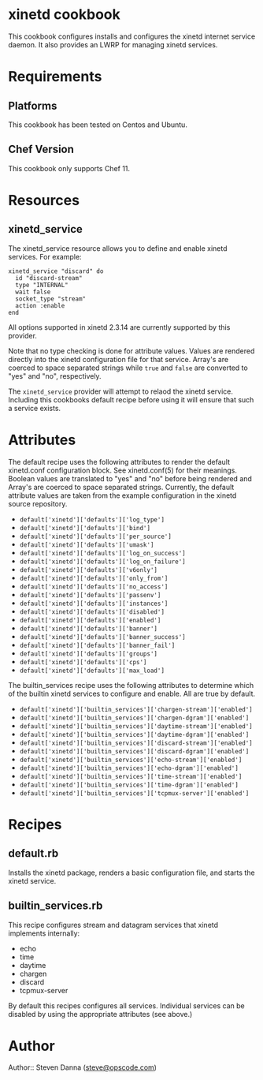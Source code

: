 # xinetd cookbook

This cookbook configures installs and configures the xinetd internet
service daemon.  It also provides an LWRP for managing xinetd services.

# Requirements

## Platforms

This cookbook has been tested on Centos and Ubuntu.

## Chef Version

This cookbook only supports Chef 11.

# Resources

## xinetd_service

The xinetd_service resource allows you to define and enable xinetd
services.  For example:

    xinetd_service "discard" do
      id "discard-stream"
      type "INTERNAL"
      wait false
      socket_type "stream"
      action :enable
    end

All options supported in xinetd 2.3.14 are currently supported by this
provider.

Note that no type checking is done for attribute values.  Values are
rendered directly into the xinetd configuration file for that
service.  Array's are coerced to space separated strings while `true`
and `false` are converted to "yes" and "no", respectively.

The `xinetd_service` provider will attempt to relaod the xinetd
service. Including this cookbooks default recipe before using it will
ensure that such a service exists.

# Attributes

The default recipe uses the following attributes to render the default
xinetd.conf configuration block.  See xinetd.conf(5) for their
meanings.  Boolean values are translated to "yes" and "no" before
being rendered and Array's are coerced to space separated strings.
Currently, the default attribute values are taken from the example
configuration in the xinetd source repository.

* `default['xinetd']['defaults']['log_type']`
* `default['xinetd']['defaults']['bind']`
* `default['xinetd']['defaults']['per_source']`
* `default['xinetd']['defaults']['umask']`
* `default['xinetd']['defaults']['log_on_success']`
* `default['xinetd']['defaults']['log_on_failure']`
* `default['xinetd']['defaults']['v6only']`
* `default['xinetd']['defaults']['only_from']`
* `default['xinetd']['defaults']['no_access']`
* `default['xinetd']['defaults']['passenv']`
* `default['xinetd']['defaults']['instances']`
* `default['xinetd']['defaults']['disabled']`
* `default['xinetd']['defaults']['enabled']`
* `default['xinetd']['defaults']['banner']`
* `default['xinetd']['defaults']['banner_success']`
* `default['xinetd']['defaults']['banner_fail']`
* `default['xinetd']['defaults']['groups']`
* `default['xinetd']['defaults']['cps']`
* `default['xinetd']['defaults']['max_load']`

The builtin_services recipe uses the following attributes to determine
which of the builtin xinetd services to configure and enable.  All are
true by default.

* `default['xinetd']['builtin_services']['chargen-stream']['enabled']`
* `default['xinetd']['builtin_services']['chargen-dgram']['enabled']`
* `default['xinetd']['builtin_services']['daytime-stream']['enabled']`
* `default['xinetd']['builtin_services']['daytime-dgram']['enabled']`
* `default['xinetd']['builtin_services']['discard-stream']['enabled']`
* `default['xinetd']['builtin_services']['discard-dgram']['enabled']`
* `default['xinetd']['builtin_services']['echo-stream']['enabled']`
* `default['xinetd']['builtin_services']['echo-dgram']['enabled']`
* `default['xinetd']['builtin_services']['time-stream']['enabled']`
* `default['xinetd']['builtin_services']['time-dgram']['enabled']`
* `default['xinetd']['builtin_services']['tcpmux-server']['enabled']`

# Recipes

## default.rb

Installs the xinetd package, renders a basic configuration file, and
starts the xinetd service.

## builtin_services.rb

This recipe configures stream and datagram services that xinetd
implements internally:

- echo
- time
- daytime
- chargen
- discard
- tcpmux-server

By default this recipes configures all services.  Individual services
can be disabled by using the appropriate attributes (see above.)


# Author

Author:: Steven Danna (<steve@opscode.com>)
